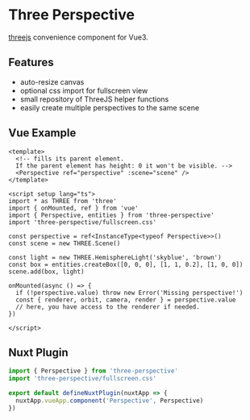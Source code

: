 # Three Perspective

[threejs](https://threejs.org/) convenience component for Vue3.

## Features

* auto-resize canvas
* optional css import for fullscreen view
* small repository of ThreeJS helper functions
* easily create multiple perspectives to the same scene

## Vue Example

```vue
<template>
  <!-- fills its parent element.
  If the parent element has height: 0 it won't be visible. -->
  <Perspective ref="perspective" :scene="scene" />
</template>

<script setup lang="ts">
import * as THREE from 'three'
import { onMounted, ref } from 'vue'
import { Perspective, entities } from 'three-perspective'
import 'three-perspective/fullscreen.css'

const perspective = ref<InstanceType<typeof Perspective>>()
const scene = new THREE.Scene()

const light = new THREE.HemisphereLight('skyblue', 'brown')
const box = entities.createBox([0, 0, 0], [1, 1, 0.2], [1, 0, 0])
scene.add(box, light)

onMounted(async () => {
  if (!perspective.value) throw new Error('Missing perspective!')
  const { renderer, orbit, camera, render } = perspective.value
  // here, you have access to the renderer if needed.
})

</script>
```

## Nuxt Plugin

```ts
import { Perspective } from 'three-perspective'
import 'three-perspective/fullscreen.css'

export default defineNuxtPlugin(nuxtApp => {
  nuxtApp.vueApp.component('Perspective', Perspective)
})
```
